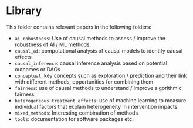 # Library

This folder contains relevant papers in the following folders:
* `ai_robustness`: Use of causal methods to assess / improve the robustness of AI / ML methods.
* `causal_ai`: computational analysis of causal models to identify causal effects
* `causal_inference`: causal inference analysis based on potential outcomes or DAGs
* `conceptual`: key concepts such as exploration / prediction and their link with different methods, opportunities for combining them
* `fairness`: use of causal methods to understand / improve algorithmic fairness
* `heterogeneous treatment effects`: use of machine learning to measure individual factors that explain heterogeneity in intervention impacts
* `mixed_methods`: Interesting combination of methods
* `tools`: documentation for software packages etc.
